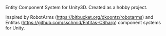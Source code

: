 Entity Component System for Unity3D. Created as a hobby project.

Inspired by RobotArms (https://bitbucket.org/dkoontz/robotarms) and Entitas (https://github.com/sschmid/Entitas-CSharp) component systems for Unity.

